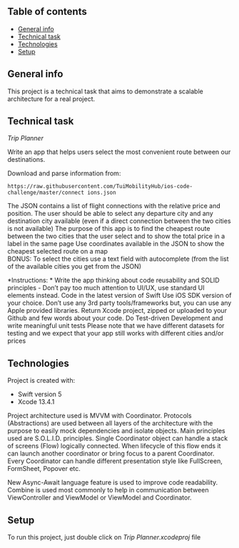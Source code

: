 
## Table of contents
* [General info](#general-info)
* [Technical task](#technical-task)
* [Technologies](#technologies)
* [Setup](#setup)

## General info
This project is a technical task that aims to demonstrate a scalable architecture for a real project.

## Technical task

*Trip Planner*
 
Write an app that helps users select the most convenient route between our destinations. 
 
Download and parse information from: 

```https://raw.githubusercontent.com/TuiMobilityHub/ios-code-challenge/master/connect ions.json``` 
 
The JSON contains a list of flight connections with the relative price and position. 
The user should be able to select ​any​ departure city and ​any​ destination city available (even if a ​direct connection​ between the two cities is not available) 
The purpose of this app is to find the cheapest route​	 between the two cities that the​	 user select and to show the total price in a label in the same page 
Use coordinates available in the JSON to show the cheapest selected route on a​	 map  
BONUS: To select the cities use a text field with autocomplete (from the list of the available cities you get from the JSON) 
 
*Instructions: *
Write the app thinking about code reusability and SOLID principles -	Don’t pay too much attention to UI/UX, use standard UI elements instead. 
Code in the latest version of Swift
Use iOS SDK version of your choice. 
Don’t use any 3rd party tools/frameworks but, you can use any Apple provided libraries. 
Return Xcode project, zipped or uploaded to your Github and few words about your code. 
Do Test-driven Development and write meaningful unit tests 
Please note that we have different datasets for testing and we expect that your app still works with different cities and/or prices 

	
## Technologies
Project is created with:
* Swift version 5
* Xcode 13.4.1

Project architecture used is MVVM with Coordinator. Protocols (Abstractions) are used between all layers of the architecture with the purpose to easily mock dependencies and isolate objects. Main principles used are S.O.L.I.D. principles. Single Coordinator object can handle a stack of screens (Flow) logically connected. When lifecycle of this flow ends it can launch another coordinator or bring focus to a parent Coordinator. Every Coordinator can handle different presentation style like FullScreen, FormSheet, Popover etc.

New Async-Await language feature is used to improve code readability.
Combine is used most commonly to help in communication between ViewController and ViewModel or ViewModel and Coordinator.

	
## Setup
To run this project, just double click on *Trip Planner.xcodeproj* file
